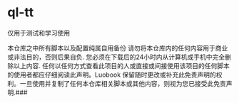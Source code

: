 # ql-tt
仅用于测试和学习使用

本仓库之中所有脚本以及配置纯属自用备份 请勿将本仓库内的任何内容用于商业或非法目的，否则后果自负. 您必须在下载后的24小时内从计算机或手机中完全删除以上内容. 任何以任何方式查看此项目的人或直接或间接使用该项目的任何脚本的使用者都应仔细阅读此声明。Luobook 保留随时更改或补充此免责声明的权利。一旦使用并复制了任何本仓库相关脚本或其他内容，则视为您已接受此免责声明.###
